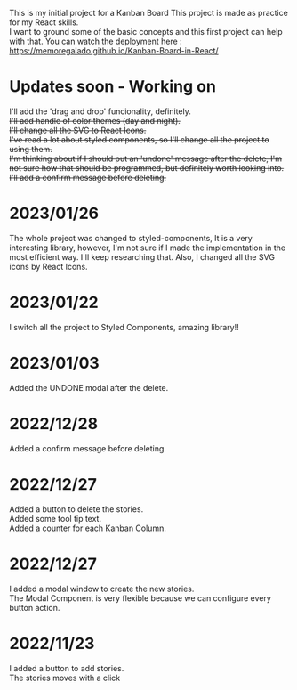 
This is my initial project for a Kanban Board
This project is made as practice for my React skills.  
I want to ground some of the basic concepts and this first project can help with that.
You can watch the deployment here :  https://memoregalado.github.io/Kanban-Board-in-React/

# Updates soon - Working on  
I'll add the 'drag and drop' funcionality, definitely.  
~~I'll add handle of color themes (day and night).~~  
~~I'll change all the SVG to React Icons.~~  
~~I've read a lot about styled components, so I'll change all the project to using them.~~  
~~I'm thinking about if I should put an 'undone' message after the delete, I'm not sure how that should be programmed, but definitely worth looking into.~~  
~~I'll add a confirm message before deleting.~~  

# 2023/01/26
The whole project was changed to styled-components, It is a very interesting library, however, I'm not sure if I made the implementation in the most efficient way. I'll keep researching that.
Also, I changed all the SVG icons by React Icons.

# 2023/01/22
I switch all the project to Styled Components, amazing library!!

# 2023/01/03
Added the UNDONE modal after the delete.

# 2022/12/28
Added a confirm message before deleting.

# 2022/12/27
Added a button to delete the stories.  
Added some tool tip text.  
Added a counter for each  Kanban Column.

# 2022/12/27
I added a modal window to create the new stories.  
The Modal Component is very flexible because we can configure every button action.

# 2022/11/23
I added a button to add stories.  
The stories moves with a click
